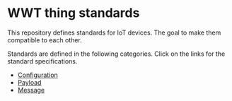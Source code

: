 # WWT thing standards

This repository defines standards for IoT devices. The goal to make them compatible to each other.

Standards are defined in the following categories. Click on the links for the standard specifications.

- [Configuration](Configuration.md)
- [Payload](Payload.md)
- [Message](Message.md)